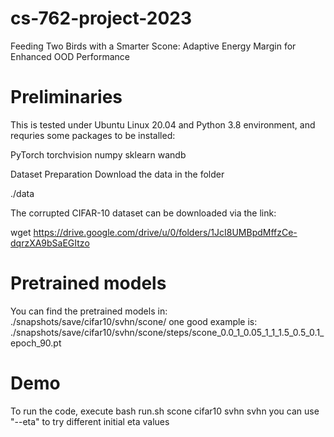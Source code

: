 # cs-762-project-2023
Feeding Two Birds with a Smarter Scone: Adaptive Energy Margin for Enhanced OOD Performance


# Preliminaries
This is tested under Ubuntu Linux 20.04 and Python 3.8 environment, and requries some packages to be installed:

PyTorch
torchvision
numpy
sklearn
wandb

Dataset Preparation
Download the data in the folder

./data

The corrupted CIFAR-10 dataset can be downloaded via the link:

wget https://drive.google.com/drive/u/0/folders/1JcI8UMBpdMffzCe-dqrzXA9bSaEGItzo

# Pretrained models
You can find the pretrained models in:
./snapshots/save/cifar10/svhn/scone/
one good example is:
./snapshots/save/cifar10/svhn/scone/steps/scone_0.0_1_0.05_1_1_1.5_0.5_0.1_epoch_90.pt

# Demo
To run the code, execute
bash run.sh scone cifar10 svhn svhn
you can use "--eta" to try different initial eta values

